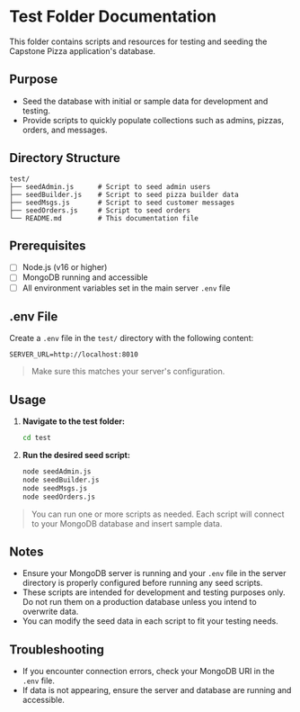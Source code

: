 # Test Folder Documentation

This folder contains scripts and resources for testing and seeding the Capstone Pizza application's database.

## Purpose

- Seed the database with initial or sample data for development and testing.
- Provide scripts to quickly populate collections such as admins, pizzas, orders, and messages.

## Directory Structure

```plaintext
test/
├── seedAdmin.js      # Script to seed admin users
├── seedBuilder.js    # Script to seed pizza builder data
├── seedMsgs.js       # Script to seed customer messages
├── seedOrders.js     # Script to seed orders
└── README.md         # This documentation file
```

## Prerequisites

- [ ] Node.js (v16 or higher)
- [ ] MongoDB running and accessible
- [ ] All environment variables set in the main server `.env` file

## .env File

Create a `.env` file in the `test/` directory with the following content:

```env
SERVER_URL=http://localhost:8010
```

> Make sure this matches your server's configuration.

## Usage

1. **Navigate to the test folder:**

    ```bash
    cd test
    ```

2. **Run the desired seed script:**

    ```bash
    node seedAdmin.js
    node seedBuilder.js
    node seedMsgs.js
    node seedOrders.js
    ```

> You can run one or more scripts as needed. Each script will connect to your MongoDB database and insert sample data.

## Notes

- Ensure your MongoDB server is running and your `.env` file in the server directory is properly configured before running any seed scripts.
- These scripts are intended for development and testing purposes only. Do not run them on a production database unless you intend to overwrite data.
- You can modify the seed data in each script to fit your testing needs.

## Troubleshooting

- If you encounter connection errors, check your MongoDB URI in the `.env` file.
- If data is not appearing, ensure the server and database are running and accessible.